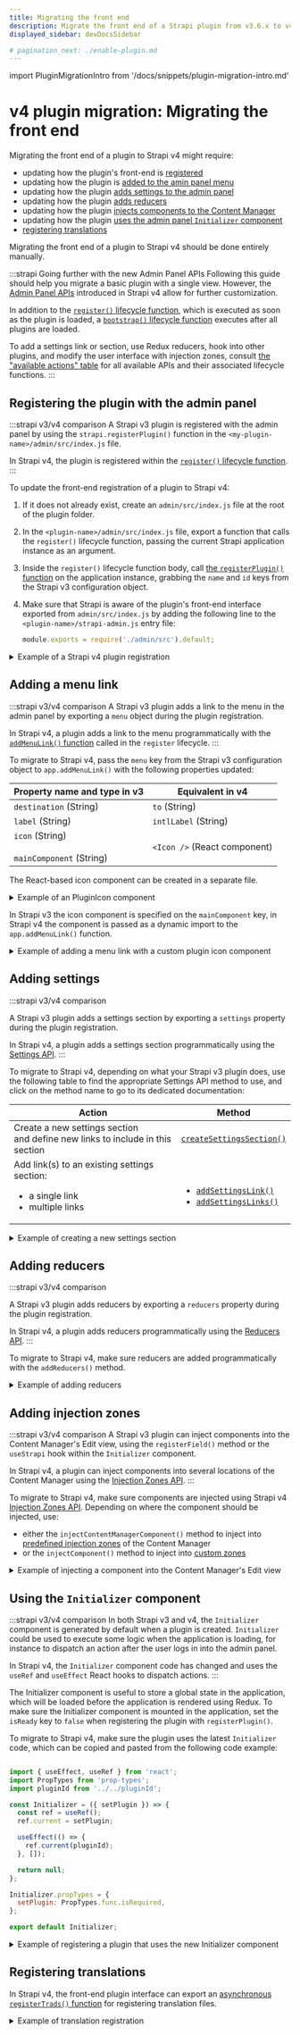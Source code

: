 ```yaml
---
title: Migrating the front end
description: Migrate the front end of a Strapi plugin from v3.6.x to v4.0.x with step-by-step instructions
displayed_sidebar: devDocsSidebar

# pagination_next: ./enable-plugin.md
---
```


import PluginMigrationIntro from '/docs/snippets/plugin-migration-intro.md'

# v4 plugin migration: Migrating the front end

<PluginMigrationIntro components={props.components} />

Migrating the front end of a plugin to Strapi v4 might require:

- updating how the plugin's front-end is [registered](#registering-the-plugin-with-the-admin-panel)
- updating how the plugin is [added to the amin panel menu](#adding-a-menu-link)
- updating how the plugin [adds settings to the admin panel](#adding-settings)
- updating how the plugin [adds reducers](#adding-reducers)
- updating how the plugin [injects components to the Content Manager](#adding-injection-zones)
- updating how the plugin [uses the admin panel `Initializer` component](#using-the-initializer-component)
- [registering translations](#registering-translations)

Migrating the front end of a plugin to Strapi v4 should be done entirely manually.

:::strapi Going further with the new Admin Panel APIs
Following this guide should help you migrate a basic plugin with a single view. However, the [Admin Panel APIs](/dev-docs/api/plugins/admin-panel-api.md) introduced in Strapi v4 allow for further customization.

In addition to the [`register()` lifecycle function](/dev-docs/api/plugins/admin-panel-api.md#register), which is executed as soon as the plugin is loaded, a [`bootstrap()` lifecycle function](/dev-docs/api/plugins/admin-panel-api.md#bootstrap) executes after all plugins are loaded.

To add a settings link or section, use Redux reducers, hook into other plugins, and modify the user interface with injection zones, consult [the "available actions" table](/dev-docs/api/plugins/admin-panel-api.md#available-actions) for all available APIs and their associated lifecycle functions.
:::

## Registering the plugin with the admin panel

:::strapi v3/v4 comparison
A Strapi v3 plugin is registered with the admin panel by using the `strapi.registerPlugin()` function in the `<my-plugin-name>/admin/src/index.js` file.

In Strapi v4, the plugin is registered within the [`register()` lifecycle function](/dev-docs/api/plugins/admin-panel-api.md#register).
:::

To update the front-end registration of a plugin to Strapi v4:

1. If it does not already exist, create an `admin/src/index.js` file at the root of the plugin folder.
2. In the `<plugin-name>/admin/src/index.js` file, export a function that calls the `register()` lifecycle function, passing the current Strapi application instance as an argument.
3. Inside the `register()` lifecycle function body, call [the `registerPlugin()` function](/dev-docs/api/plugins/admin-panel-api.md#registerplugin) on the application instance, grabbing the `name` and `id` keys from the Strapi v3 configuration object.
4. Make sure that Strapi is aware of the plugin's front-end interface exported from `admin/src/index.js` by adding the following line to the `<plugin-name>/strapi-admin.js` entry file:

    ```jsx
    module.exports = require('./admin/src').default;
    ```

<details>
<summary>Example of a Strapi v4 plugin registration</summary>

  ```jsx title="./src/plugins/my-plugin/admin/src/index.js"

  import pluginId from './pluginId';

  const pluginDescription = pluginPkg.strapi.description || pluginPkg.description;
const { name } = pluginPkg.strapi;

  export default {
    register(app) {
        // executes as soon as the plugin is loaded
        app.registerPlugin({
          id: pluginId
          name,
        })
      }
    }
  ```

  ```jsx title=".src/plugins/my-plugin/strapi-admin.js"

  module.exports = require('./admin/src').default;
  ```

</details>

## Adding a menu link

:::strapi v3/v4 comparison
A Strapi v3 plugin adds a link to the menu in the admin panel by exporting a `menu` object during the plugin registration.

In Strapi v4, a plugin adds a link to the menu programmatically with the [`addMenuLink()` function](/dev-docs/api/plugins/admin-panel-api.md#menu-api) called in the `register` lifecycle. 
:::

To migrate to Strapi v4, pass the `menu` key from the Strapi v3 configuration object to `app.addMenuLink()` with the following properties updated:

| Property name and type in v3                      | Equivalent in v4             |
| ------------------------------------------------- | ---------------------------- |
| `destination` (String)                            | `to` (String)                |
| `label` (String)                                  | `intlLabel` (String)   |
| `icon` (String)<br/><br/>`mainComponent` (String) | `<Icon />` (React component) |

The React-based icon component can be created in a separate file.

<details>
<summary>Example of an PluginIcon component</summary>

```jsx title="./src/plugins/my-plugin/admin/src/components/PluginIcon/index.js"

import React from "react";
import { Icon } from "@strapi/parts/Icon";
import { FontAwesomeIcon } from "@fortawesome/react-fontawesome";

const PluginIcon = () => (
  <Icon as={() => <FontAwesomeIcon icon="paint-brush" />} width="16px" />
);

export default PluginIcon;
```

</details>

In Strapi v3 the icon component is specified on the `mainComponent` key, in Strapi v4 the component is passed as a dynamic import to the `app.addMenuLink()` function.

<details>
<summary>Example of adding a menu link with a custom plugin icon component</summary>

```jsx title="./src/plugins/my-plugin/admin/src/index.js"

import pluginId from './pluginId';
import pluginPermissions from './permissions';
import PluginIcon from './PluginIcon'

const pluginDescription = pluginPkg.strapi.description || pluginPkg.description;
const { name } = pluginPkg.strapi;

export default {
  register(app) {
    app.addMenuLink({
      to: `/plugins/${pluginId}`,
      icon: PluginIcon,
      intlLabel: {
        id: `${pluginId}.plugin.name`,
        defaultMessage: 'My Plugin',
      },
      permissions: pluginPermissions.main,
      Component: async () => {
        const component = await import(/* webpackChunkName: "my-plugin-page" */ './pages/PluginPage');

        return component;
      },
    });

    app.registerPlugin({
      description: pluginDescription,
      id: pluginId
      name
    });
  }
}
```

</details>

## Adding settings

:::strapi v3/v4 comparison

A Strapi v3 plugin adds a settings section by exporting a `settings` property during the plugin registration.

In Strapi v4, a plugin adds a settings section programmatically using the [Settings API](/dev-docs/api/plugins/admin-panel-api.md#settings-api).
:::

To migrate to Strapi v4, depending on what your Strapi v3 plugin does, use the following table to find the appropriate Settings API method to use, and click on the method name to go to its dedicated documentation:

| Action     | Method |
|-----|----|
| Create a new settings section<br/> and define new links to include in this section | [`createSettingsSection()`](/dev-docs/api/plugins/admin-panel-api.md#createsettingsection) |
| Add link(s) to an existing settings section:<ul><li>a single link</li><li>multiple links</li></ul> | <br/><ul><li>[`addSettingsLink()`](/dev-docs/api/plugins/admin-panel-api.md#addsettingslink)</li><li>[`addSettingsLinks()`](/dev-docs/api/plugins/admin-panel-api.md#addsettingslinks)</li></ul> |

<details>
<summary>Example of creating a new settings section</summary>

```js title="./src/plugins/my-plugin/admin/src/index.js"

import getTrad from './utils/getTrad';

register(app) {
  // Create the plugin's settings section
  app.createSettingSection(
    // created section
    {
      id: pluginId,
      intlLabel: {
        id: getTrad('Settings.section-label'),
        defaultMessage: 'My plugin settings',
      },
    },
    // links
    [
      {
        intlLabel: {
          id: 'settings.page',
          defaultMessage: 'Setting page 1',
        },
        id: 'settings',
        to: `/settings/my-plugin/`,
        Component: async () => {
          const component = await import(
            /* webpackChunkName: "my-plugin-settings-page" */ './pages/Settings'
          );

          return component;
        },
        permissions: [],
      },

    ]
  );

  app.registerPlugin({
    id: pluginId,
    name,
  });
},
```

</details>

## Adding reducers

:::strapi v3/v4 comparison

A Strapi v3 plugin adds reducers by exporting a `reducers` property during the plugin registration.

In Strapi v4, a plugin adds reducers programmatically using the [Reducers API](/dev-docs/api/plugins/admin-panel-api.md#reducers-api).
:::

To migrate to Strapi v4, make sure reducers are added programmatically with the `addReducers()` method.

<details>
<summary>Example of adding reducers</summary>

```js title="./src/plugins/my-plugin/admin/src/index.js"

import myReducer from './components/MyCompo/reducer';
import myReducer1 from './components/MyCompo1/reducer';
import pluginId from './pluginId';

const reducers = {
  [`${pluginId}_reducer`]: myReducer,
  [`${pluginId}_reducer1`]: myReducer1,
};

export default {
  register(app) {
    app.addReducers(reducers);

    app.registerPlugin({
      id: pluginId,
      name,
    });
  },
 }
}
```

</details>

## Adding injection zones

:::strapi v3/v4 comparison
A Strapi v3 plugin can inject components into the Content Manager's Edit view, using the `registerField()` method or the `useStrapi` hook within the `Initializer` component.

In Strapi v4, a plugin can inject components into several locations of the Content Manager using the [Injection Zones API](/dev-docs/api/plugins/admin-panel-api.md#injection-zones-api).
:::

To migrate to Strapi v4, make sure components are injected using Strapi v4 [Injection Zones API](/dev-docs/api/plugins/admin-panel-api.md#injection-zones-api). Depending on where the component should be injected, use:

- either the `injectContentManagerComponent()` method to inject into [predefined injection zones](/dev-docs/api/plugins/admin-panel-api.md#using-predefined-injection-zones) of the Content Manager
- or the `injectComponent()` method to inject into [custom zones](/dev-docs/api/plugins/admin-panel-api.md#creating-a-custom-injection-zone)

<details>
<summary>Example of injecting a component into the Content Manager's Edit view</summary>

```jsx title=" ./src/plugins/my-plugin/admin/src/index.js"

import pluginId from './pluginId;
import Link from './components/Link'

export default {
  bootstrap(app){
    // insert a link in the 'right-links' zone of the Content Manager's edit view
    app.injectContentManagerComponent('editView', 'right-links', {
      name: `${pluginId}-link`,
      Component: Link,
    });
  }
}
```

</details>

## Using the `Initializer` component

:::strapi v3/v4 comparison
In both Strapi v3 and v4, the `Initializer` component is generated by default when a plugin is created. `Initializer` could be used to execute some logic when the application is loading, for instance to dispatch an action after the user logs in into the admin panel.

In Strapi v4, the `Initializer` component code has changed and uses the `useRef` and `useEffect`  React hooks to dispatch actions.
:::

The Initializer component is useful to store a global state in the application, which will be loaded before the application is rendered using Redux. To make sure the Initializer component is mounted in the application, set the `isReady` key to `false` when registering the plugin with `registerPlugin()`.

To migrate to Strapi v4, make sure the plugin uses the latest `Initializer` code, which can be copied and pasted from the following code example:

```jsx title="./src/plugins/my-plugin/admin/src/components/Initializer/index.js"

import { useEffect, useRef } from 'react';
import PropTypes from 'prop-types';
import pluginId from '../../pluginId';

const Initializer = ({ setPlugin }) => {
  const ref = useRef();
  ref.current = setPlugin;

  useEffect(() => {
    ref.current(pluginId);
  }, []);

  return null;
};

Initializer.propTypes = {
  setPlugin: PropTypes.func.isRequired,
};

export default Initializer;
```

<details>
<summary>Example of registering a plugin that uses the new Initializer component</summary>

```js title="./src/plugins/my-plugin/admin/src/index.js"

export default {
  register(app) {
    app.registerPlugin({
      id: pluginId,
      initializer: Initializer,
      isReady: false, // ensures the Initializer component is mounted in the application
      name,
    });
  },
 }
}
```

</details>

## Registering translations

In Strapi v4, the front-end plugin interface can export an [asynchronous `registerTrads()` function](/dev-docs/api/plugins/admin-panel-api.md#async-function) for registering translation files.

<details>
<summary>Example of translation registration</summary>

```jsx
import { prefixPluginTranslations } from "@strapi/helper-plugin";

export default {
  register(app) {
    // register code...
  },
  bootstrap(app) {
    // bootstrap code...
  },
  async registerTrads({ locales }) {
    const importedTrads = await Promise.all(
      locales.map((locale) => {
        return import(
          /* webpackChunkName: "[pluginId]-[request]" */ `./translations/${locale}.json`
        )
          .then(({ default: data }) => {
            return {
              data: prefixPluginTranslations(data, pluginId),
              locale,
            };
          })
          .catch(() => {
            return {
              data: {},
              locale,
            };
          });
      })
    );

    return Promise.resolve(importedTrads);
  },
};
```

</details>
